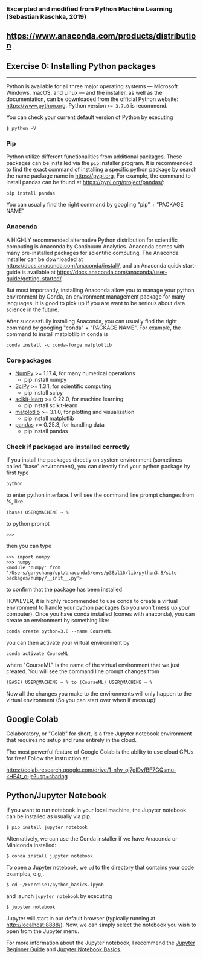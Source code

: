 ### Excerpted and modified from Python Machine Learning (Sebastian Raschka, 2019)

## https://www.anaconda.com/products/distribution

##  Exercise 0: Installing Python packages

---

Python is available for all three major operating systems — Microsoft Windows, macOS, and Linux — and the installer, as well as the documentation, can be downloaded from the official Python website: https://www.python.org.
Python version `>= 3.7.0` is recommend.

You can check your current default version of Python by executing

    $ python -V


### Pip

Python utilize different functionalities from additional packages. These packages can be installed via the `pip` installer program. It is recommended to find the exact command of installing a specific python package by search the name package name in https://pypi.org, For example, the command to install pandas can be found at https://pypi.org/project/pandas/:

    pip install pandas

You can usually find the right command by googling "pip" + "PACKAGE NAME"


### Anaconda

A HIGHLY recommended alternative Python distribution for scientific computing
is Anaconda by Continuum Analytics. Anaconda comes with many pre-installed packages for scientific computing. The Anaconda installer can be downloaded at https://docs.anaconda.com/anaconda/install/, and an Anaconda quick start-guide is available at https://docs.anaconda.com/anaconda/user-guide/getting-started/.

But most importantly, installing Anaconda allow you to manage your python environment by Conda, an environment management package for many languages. It is good to pick up if you are want to be serious about data science in the future.

After successfully installing Anaconda, you can usually find the right command by googling "conda" + "PACKAGE NAME". For example, the command to install matplotlib in conda is

    conda install -c conda-forge matplotlib


### Core packages

- [NumPy](http://www.numpy.org) >= 1.17.4, for many numerical operations
  - pip install numpy
- [SciPy](http://www.scipy.org) >= 1.3.1, for scientific computing 
  - pip install scipy
- [scikit-learn](http://scikit-learn.org/stable/) >= 0.22.0, for machine learning
  - pip install scikit-learn
- [matplotlib](http://matplotlib.org) >= 3.1.0, for plotting and visualization
  - pip install matplotlib
- [pandas](http://pandas.pydata.org) >= 0.25.3, for handling data
  - pip install pandas

### Check if packaged are installed correctly

If you install the packages directly on system environment (sometimes called "base" environment), you can directly find your python package by first type

    python

to enter python interface. I will see the command line prompt changes from %, like

    (base) USER@MACHINE ~ %

to python prompt

    >>> 

then you can type

    >>> import numpy
    >>> numpy
    <module 'numpy' from '/Users/garychang/opt/anaconda3/envs/p38pl16/lib/python3.8/site-packages/numpy/__init__.py'>

to confirm that the package has been installed

HOWEVER, it is highly recommended to use conda to create a virtual environment to handle your python packages (so you won't mess up your computer). Once you have conda installed (comes with anaconda), you can create an environment by something like:

    conda create python=3.8 --name CourseML

you can then activate your virtual environment by 

    conda activate CourseML

where "CourseML" is the name of the virtual environment that we just created. You will see the command line prompt changes from

    (BASE) USER@MACHINE ~ % to (CourseML) USER@MACHINE ~ %

Now all the changes you make to the environments will only happen to the virtual environment (So you can start over when if mess up)!


## Google Colab

Colaboratory, or "Colab" for short, is a free Jupyter notebook environment that requires no setup and runs entirely in the cloud.

The most powerful feature of Google Colab is the ability to use cloud GPUs for free! Follow the instruction at:

https://colab.research.google.com/drive/1-n1w_oj7gIDyfBF7GQsmu-kHE4t_c-je?usp=sharing


## Python/Jupyter Notebook

If you want to run notebook in your local machine, the Jupyter notebook can be installed as usually via pip.

    $ pip install jupyter notebook

Alternatively, we can use the Conda installer if we have Anaconda or Miniconda installed:

    $ conda install jupyter notebook

To open a Jupyter notebook, we `cd` to the directory that contains your code examples, e.g,.

    $ cd ~/Exercise1/python_basics.ipynb

and launch `jupyter notebook` by executing

    $ jupyter notebook

Jupyter will start in our default browser (typically running at [http://localhost:8888/](http://localhost:8888/)). Now, we can simply select the notebook you wish to open from the Jupyter menu.

For more information about the Jupyter notebook, I recommend the [Jupyter Beginner Guide](http://jupyter-notebook-beginner-guide.readthedocs.org/en/latest/what_is_jupyter.html) and [Jupyter Notebook Basics](https://jupyter-notebook.readthedocs.io/en/stable/examples/Notebook/Notebook%20Basics.html).


    
